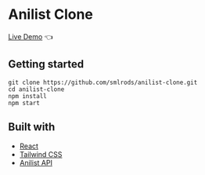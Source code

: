 # Anilist Clone

[Live Demo](https://smlrods.github.io/anilist-clone) :point_left:

## Getting started

```
git clone https://github.com/smlrods/anilist-clone.git
cd anilist-clone
npm install
npm start
```

## Built with

- [React](https://reactjs.org/)
- [Tailwind CSS](https://tailwindcss.com/)
- [Anilist API](https://anilist.gitbook.io/anilist-apiv2-docs/)
